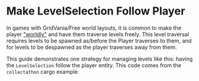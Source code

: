 # Make LevelSelection Follow Player
In games with GridVania/Free world layouts, it is common to make the player ["worldly"](../explanation/anatomy-of-the-world.html#worldly-entities) and have them traverse levels freely.
This level traversal requires levels to be spawned as/before the Player traverses to them, and for levels to be despawned as the player traverses away from them.

This guide demonstrates one strategy for managing levels like this: having the `LevelSelection` follow the player entity.
This code comes from the `collectathon` cargo example.
